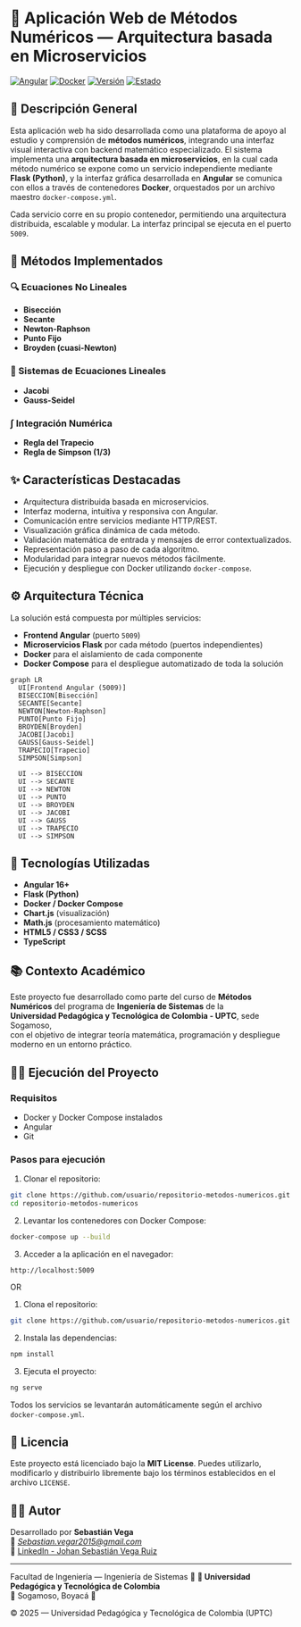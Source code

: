 # 📐 Aplicación Web de Métodos Numéricos — Arquitectura basada en Microservicios

[![Angular](https://img.shields.io/badge/Built%20with-Angular-red?style=for-the-badge&logo=angular)](https://angular.io/)
[![Docker](https://img.shields.io/badge/Contenedores-Docker-blue?style=for-the-badge&logo=docker)](https://www.docker.com/)
[![Versión](https://img.shields.io/badge/Versión-1.0-brightgreen?style=for-the-badge)]()
[![Estado](https://img.shields.io/badge/Estado-En%20Desarrollo-blue?style=for-the-badge)]()

## 🧮 Descripción General

Esta aplicación web ha sido desarrollada como una plataforma de apoyo al estudio y comprensión de **métodos numéricos**, integrando una interfaz visual interactiva con backend matemático especializado. El sistema implementa una **arquitectura basada en microservicios**, en la cual cada método numérico se expone como un servicio independiente mediante **Flask (Python)**, y la interfaz gráfica desarrollada en **Angular** se comunica con ellos a través de contenedores **Docker**, orquestados por un archivo maestro `docker-compose.yml`.

Cada servicio corre en su propio contenedor, permitiendo una arquitectura distribuida, escalable y modular. La interfaz principal se ejecuta en el puerto `5009`.

## 🧠 Métodos Implementados

### 🔍 Ecuaciones No Lineales

- **Bisección**
- **Secante**
- **Newton-Raphson**
- **Punto Fijo**
- **Broyden (cuasi-Newton)**

### 🧮 Sistemas de Ecuaciones Lineales

- **Jacobi**
- **Gauss-Seidel**

### ∫ Integración Numérica

- **Regla del Trapecio**
- **Regla de Simpson (1/3)**

## ✨ Características Destacadas

- Arquitectura distribuida basada en microservicios.
- Interfaz moderna, intuitiva y responsiva con Angular.
- Comunicación entre servicios mediante HTTP/REST.
- Visualización gráfica dinámica de cada método.
- Validación matemática de entrada y mensajes de error contextualizados.
- Representación paso a paso de cada algoritmo.
- Modularidad para integrar nuevos métodos fácilmente.
- Ejecución y despliegue con Docker utilizando `docker-compose`.

## ⚙️ Arquitectura Técnica

La solución está compuesta por múltiples servicios:

- **Frontend Angular** (puerto `5009`)
- **Microservicios Flask** por cada método (puertos independientes)
- **Docker** para el aislamiento de cada componente
- **Docker Compose** para el despliegue automatizado de toda la solución

```
graph LR
  UI[Frontend Angular (5009)]
  BISECCION[Bisección]
  SECANTE[Secante]
  NEWTON[Newton-Raphson]
  PUNTO[Punto Fijo]
  BROYDEN[Broyden]
  JACOBI[Jacobi]
  GAUSS[Gauss-Seidel]
  TRAPECIO[Trapecio]
  SIMPSON[Simpson]

  UI --> BISECCION
  UI --> SECANTE
  UI --> NEWTON
  UI --> PUNTO
  UI --> BROYDEN
  UI --> JACOBI
  UI --> GAUSS
  UI --> TRAPECIO
  UI --> SIMPSON
```

## 🚀 Tecnologías Utilizadas

- **Angular 16+**
- **Flask (Python)**
- **Docker / Docker Compose**
- **Chart.js** (visualización)
- **Math.js** (procesamiento matemático)
- **HTML5 / CSS3 / SCSS**
- **TypeScript**

## 📚 Contexto Académico

Este proyecto fue desarrollado como parte del curso de **Métodos Numéricos** del programa de **Ingeniería de Sistemas** de la  
**Universidad Pedagógica y Tecnológica de Colombia - UPTC**, sede Sogamoso,  
con el objetivo de integrar teoría matemática, programación y despliegue moderno en un entorno práctico.

## 🧑‍💻 Ejecución del Proyecto

### Requisitos

- Docker y Docker Compose instalados
- Angular
- Git

### Pasos para ejecución

1. Clonar el repositorio:

```bash
git clone https://github.com/usuario/repositorio-metodos-numericos.git
cd repositorio-metodos-numericos
```

2. Levantar los contenedores con Docker Compose:

```bash
docker-compose up --build
```

3. Acceder a la aplicación en el navegador:

```
http://localhost:5009
```
OR

1. Clona el repositorio:
```bash
git clone https://github.com/usuario/repositorio-metodos-numericos.git
```

2. Instala las dependencias:
```bash
npm install
```

3. Ejecuta el proyecto:
```bash
ng serve
```

Todos los servicios se levantarán automáticamente según el archivo `docker-compose.yml`.

## 📄 Licencia

Este proyecto está licenciado bajo la **MIT License**. Puedes utilizarlo, modificarlo y distribuirlo libremente bajo los términos establecidos en el archivo `LICENSE`.

## 👨‍🎓 Autor

Desarrollado por **Sebastián Vega**  
📧 *Sebastian.vegar2015@gmail.com*  
🔗 [LinkedIn - Johan Sebastián Vega Ruiz](https://www.linkedin.com/in/johan-sebastian-vega-ruiz-b1292011b/)

---
 
Facultad de Ingeniería — Ingeniería de Sistemas 🧩
**🏫 Universidad Pedagógica y Tecnológica de Colombia**  
📍 Sogamoso, Boyacá 📍

© 2025 — Universidad Pedagógica y Tecnológica de Colombia (UPTC) 
